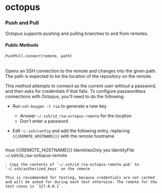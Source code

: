 # octopus

### Push and Pull
Octopus supports pushing and pulling branches to and from remotes.

#### Public Methods
###### `PushPull.connect(remote, path)`
Opens an SSH connection to the remote and changes into the given path. The path is expected to be the location of the repository on the remote.

This method attempts to connect as the current user without a password, and then asks for credentials if that fails. To configure passwordless connections with Octopus, you'll need to do the following:

- Run `ssh-keygen -t rsa` to generate a new key
  - Answer `~/.ssh/id_rsa-octopus-remote` for the location
  - Don't enter a password
- Edit `~/.ssh/config` and add the following entry, replacing `{{{REMOTE_HOSTNAME}}}` with the remote hostname

  ```
Host {{{REMOTE_HOSTNAME}}}
        IdentitiesOnly yes
        IdentityFile ~/.ssh/id_rsa-octopus-remote
  ```
- Copy the contents of `~/.ssh/id_rsa-octopus-remote.pub` to `~/.ssh/authorized_keys` on the remote

This is recommended for testing, because credentials are not cached and will be asked for during each test otherwise. The remote for the test cases is `127.0.0.1`.
